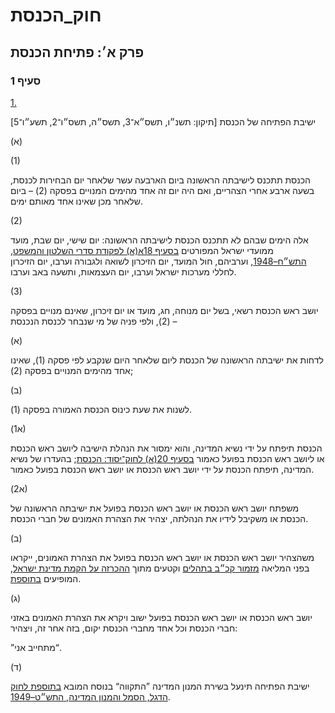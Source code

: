 # חוק_הכנסת

## פרק א׳: פתיחת הכנסת

### סעיף 1

[1.](https://he.wikisource.org/wiki/חוק_הכנסת#סעיף_1)

ישיבת הפתיחה של הכנסת [תיקון: תשנ״ו, תשס״א־3, תשס״ה, תשס״ו־2, תשע״ו־5]

(א)

(1)

הכנסת תתכנס לישיבתה הראשונה ביום הארבעה עשר שלאחר יום הבחירות לכנסת, בשעה ארבע אחרי הצהריים, ואם היה יום זה אחד מהימים המנויים בפסקה (2) – ביום שלאחר מכן שאינו אחד מאותם ימים.

(2)

אלה הימים שבהם לא תתכנס הכנסת לישיבתה הראשונה: יום שישי, יום שבת, מועד ממועדי ישראל המפורטים [בסעיף 18א(א) לפקודת סדרי השלטון והמשפט, התש״ח–1948](https://he.wikisource.org/wiki/פקודת_סדרי_השלטון_והמשפט#סעיף_18א "פקודת סדרי השלטון והמשפט"), וערביהם, חול המועד, יום הזיכרון לשואה ולגבורה וערבו, יום הזיכרון לחללי מערכות ישראל וערבו, יום העצמאות, ותשעה באב וערבו.

(3)

יושב ראש הכנסת רשאי, בשל יום מנוחה, חג, מועד או יום זיכרון, שאינם מנויים בפסקה (2), ולפי פניה של מי שנבחר לכנסת הנכנסת –

(א)

לדחות את ישיבתה הראשונה של הכנסת ליום שלאחר היום שנקבע לפי פסקה (1), שאינו אחד מהימים המנויים בפסקה (2);

(ב)

לשנות את שעת כינוס הכנסת האמורה בפסקה (1).

(א1)

הכנסת תיפתח על ידי נשיא המדינה, והוא ימסור את הנהלת הישיבה ליושב ראש הכנסת או ליושב ראש הכנסת בפועל כאמור [בסעיף 20(א) לחוק־יסוד: הכנסת](https://he.wikisource.org/wiki/חוק-יסוד:_הכנסת#סעיף_20 "חוק-יסוד: הכנסת"); בהעדרו של נשיא המדינה, תיפתח הכנסת על ידי יושב ראש הכנסת או יושב ראש הכנסת בפועל כאמור.

(א2)

משפתח יושב ראש הכנסת או יושב ראש הכנסת בפועל את ישיבתה הראשונה של הכנסת או משקיבל לידיו את הנהלתה, יצהיר את הצהרת האמונים של חברי הכנסת.

(ב)

משהצהיר יושב ראש הכנסת או יושב ראש הכנסת בפועל את הצהרת האמונים, ייקראו בפני המליאה [מזמור קכ״ב בתהלים](https://he.wikisource.org/wiki/תהלים_קכב/ניקוד "תהלים קכב/ניקוד") וקטעים מתוך [ההכרזה על הקמת מדינת ישראל](https://he.wikisource.org/wiki/מגילת_העצמאות_של_מדינת_ישראל "מגילת העצמאות של מדינת ישראל"), המופיעים [בתוספת](https://he.wikisource.org/wiki/חוק_הכנסת#תוספת).

(ג)

יושב ראש הכנסת או יושב ראש הכנסת בפועל ישוב ויקרא את הצהרת האמונים באזני חברי הכנסת וכל אחד מחברי הכנסת יקום, בזה אחר זה, ויצהיר:

”מתחייב אני“.

(ד)

ישיבת הפתיחה תינעל בשירת המנון המדינה ”התקווה“ בנוסח המובא [בתוספת לחוק הדגל, הסמל והמנון המדינה, התש״ט–1949](https://he.wikisource.org/wiki/חוק_הדגל,_הסמל_והמנון_המדינה#תוספת "חוק הדגל, הסמל והמנון המדינה").